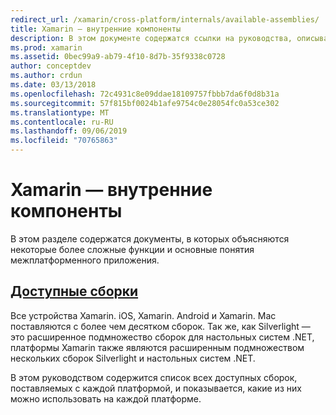 ```yaml
---
redirect_url: /xamarin/cross-platform/internals/available-assemblies/
title: Xamarin — внутренние компоненты
description: В этом документе содержатся ссылки на руководства, описывающие внутреннюю работу Xamarin. В настоящее время он связан с документом доступные сборки.
ms.prod: xamarin
ms.assetid: 0bec99a9-ab79-4f10-8d7b-35f9338c0728
author: conceptdev
ms.author: crdun
ms.date: 03/13/2018
ms.openlocfilehash: 72c4931c8e09ddae18109757fbbb7da6f0d8b31a
ms.sourcegitcommit: 57f815bf0024b1afe9754c0e28054fc0a53ce302
ms.translationtype: MT
ms.contentlocale: ru-RU
ms.lasthandoff: 09/06/2019
ms.locfileid: "70765863"
---
```

# <a name="xamarin-internals"></a>Xamarin — внутренние компоненты

В этом разделе содержатся документы, в которых объясняются некоторые более сложные функции и основные понятия межплатформенного приложения.

## <a name="available-assembliescross-platforminternalsavailable-assembliesmd"></a>[Доступные сборки](~/cross-platform/internals/available-assemblies.md)

Все устройства Xamarin. iOS, Xamarin. Android и Xamarin. Mac поставляются с более чем десятком сборок. Так же, как Silverlight — это расширенное подмножество сборок для настольных систем .NET, платформы Xamarin также являются расширенным подмножеством нескольких сборок Silverlight и настольных систем .NET.

В этом руководством содержится список всех доступных сборок, поставляемых с каждой платформой, и показывается, какие из них можно использовать на каждой платформе.
